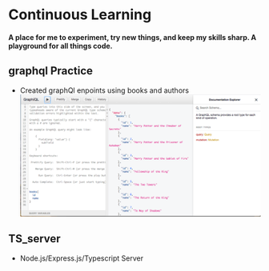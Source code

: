 # Continuous Learning
#### A place for me to experiment, try new things, and keep my skills sharp. A playground for all things code.

## graphql Practice
- Created graphQl enpoints using books and authors
 ![Alt text](/images/graphqlPractice.png)

 ## TS_server
 - Node.js/Express.js/Typescript Server
 
